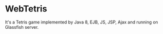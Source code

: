 # WebTetris
It's a Tetris game implemented by Java 8, EJB, JS, JSP, Ajax and running on Glassfish server.

